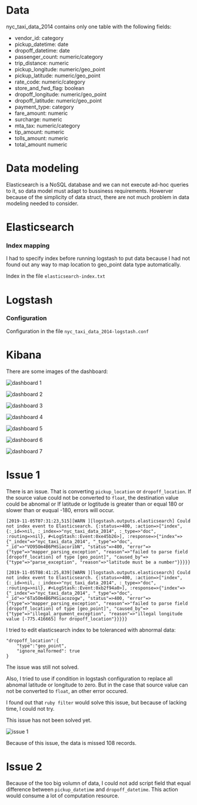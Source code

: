 # Data
nyc_taxi_data_2014 contains only one table with the following fields: 
- vendor_id: category
- pickup_datetime: date
- dropoff_datetime: date 
- passenger_count: numeric/category
- trip_distance: numeric 
- pickup_longitude: numeric/geo_point 
- pickup_latitude: numeric/geo_point 
- rate_code: numeric/category
- store_and_fwd_flag: boolean 
- dropoff_longitude: numeric/geo_point 
- dropoff_latitude: numeric/geo_point 
- payment_type: category
- fare_amount: numeric
- surcharge: numeric 
- mta_tax: numeric/category
- tip_amount: numeric 
- tolls_amount: numeric
- total_amount numeric

# Data modeling
Elasticsearch is a NoSQL database and we can not execute ad-hoc queries to it, so data model must adapt to bussiness requirements. Howerver because of the simplicity of data struct, there are not much problem in data modeling needed to consider.

# Elasticsearch 

### Index mapping 
I had to specify index before running logstash to put data because I had not found out any way to map location to geo_point data type automatically.

Index in the file `elasticsearch-index.txt`

# Logstash 

### Configuration
Configuration in the file `nyc_taxi_data_2014-logstash.conf`

# Kibana
There are some images of the dashboard:

![dashboard 1](./images/db-1.png)

![dashboard 2](./images/db-2.png)

![dashboard 3](./images/db-3.png)

![dashboard 4](./images/db-4.png)

![dashboard 5](./images/db-5.png)

![dashboard 6](./images/db-6.png)

![dashboard 7](./images/db-7.png)

# Issue 1
There is an issue. That is converting `pickup_location` or `dropoff_location`. If the source value could not be converted to `float`, the destination value could be abnomal or If latitude or logtitude is greater than or equal 180 or slower than or euqual -180, errors will occur. 

```
[2019-11-05T07:31:23,515][WARN ][logstash.outputs.elasticsearch] Could not index event to Elasticsearch. {:status=>400, :action=>["index", {:_id=>nil, :_index=>"nyc_taxi_data_2014", :_type=>"doc", :routing=>nil}, #<LogStash::Event:0xe45b26>], :response=>{"index"=>{"_index"=>"nyc_taxi_data_2014", "_type"=>"doc", "_id"=>"VO95Om4B6PHSiacoribN", "status"=>400, "error"=>{"type"=>"mapper_parsing_exception", "reason"=>"failed to parse field [dropoff_location] of type [geo_point]", "caused_by"=>{"type"=>"parse_exception", "reason"=>"latitude must be a number"}}}}}
```

```
[2019-11-05T08:41:25,839][WARN ][logstash.outputs.elasticsearch] Could not index event to Elasticsearch. {:status=>400, :action=>["index", {:_id=>nil, :_index=>"nyc_taxi_data_2014", :_type=>"doc", :routing=>nil}, #<LogStash::Event:0xb2f94a0>], :response=>{"index"=>{"_index"=>"nyc_taxi_data_2014", "_type"=>"doc", "_id"=>"6Ta5Om4B6PHSiacozogw", "status"=>400, "error"=>{"type"=>"mapper_parsing_exception", "reason"=>"failed to parse field [dropoff_location] of type [geo_point]", "caused_by"=>{"type"=>"illegal_argument_exception", "reason"=>"illegal longitude value [-775.416665] for dropoff_location"}}}}}
```

I tried to edit elasticsearch index to be toleranced with abnormal data:

```
"dropoff_location":{ 
	"type":"geo_point",
	"ignore_malformed": true
}
```

The issue was still not solved.

Also, I tried to use if condition in logstash configuration to replace all abnomal latitude or longitude to zero. But in the case that source value can not be converted to `float`, an other error occured. 

I found out that `ruby filter` would solve this issue, but because of lacking time, I could not try.

This issue has not been solved yet.

![issue 1](./images/db-7.png)

Because of this issue, the data is missed 108 records.

# Issue 2
Because of the too big volumn of data, I could not add script field that equal difference between `pickup_datetime` and `dropoff_datetime`. This action would consume a lot of computation resource.